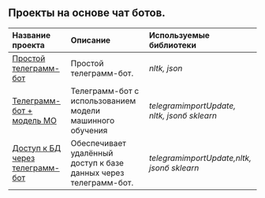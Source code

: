 ## Проекты на основе чат ботов.

| Название проекта | Описание | Используемые библиотеки | 
| :---------------------- | :---------------------- | :---------------------- |
| [Простой телеграмм-бот](Simple_chat_bot) | Простой телеграмм-бот. | *nltk, json* |
| [Телеграмм-бот + модель МО](Chat_bot_ml) | Телеграмм-бот с использованием модели машинного обучения | *telegramimportUpdate, nltk, jsonб sklearn* |
|[Доступ к БД через телеграмм-бот](Sale_apartments_in_SPb) | Обеспечивает удалённый доступ к базе данных через телеграмм-бот. | *telegramimportUpdate,nltk, jsonб sklearn* |
